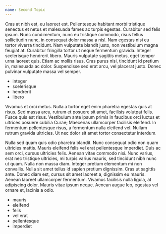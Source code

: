 ```yaml
---
name: Second Topic
---
```


<p>
	Cras at nibh est, eu laoreet est. Pellentesque habitant morbi tristique senectus et netus et malesuada fames ac turpis egestas. Curabitur sed felis ipsum. Nunc condimentum, nunc eu tristique commodo, risus tellus sollicitudin nunc, in consequat dolor massa a nisl. Nam egestas nisi eu tortor viverra tincidunt. Nam vulputate blandit justo, non vestibulum magna feugiat at. Curabitur fringilla tortor ut neque fermentum gravida. Integer scelerisque hendrerit libero. Mauris vulputate sagittis metus, eget tempor urna laoreet quis. Etiam ac mollis risus. Cras purus nisi, tincidunt id pretium in, malesuada ac dolor. Suspendisse sed erat arcu, vel placerat justo. Donec pulvinar vulputate massa vel semper.
</p>

<ul>
	<li>integer</li>
	<li>scelerisque</li>
	<li>hendrerit</li>
	<li>libero</li>
</ul>

<p>
	Vivamus et orci metus. Nulla a tortor eget enim pharetra egestas quis at risus. Sed massa arcu, rutrum et posuere sit amet, facilisis volutpat felis. Fusce quis est risus. Vestibulum ante ipsum primis in faucibus orci luctus et ultrices posuere cubilia Curae; Maecenas ullamcorper facilisis eleifend. In fermentum pellentesque risus, a fermentum nulla eleifend vel. Nullam rutrum gravida ultricies. Ut nec dolor sit amet tortor consectetur interdum.
</p>

<p>
	Nulla sed quam quis odio pharetra blandit. Nunc consequat odio non quam ultricies mattis. Mauris eleifend felis vel erat pellentesque imperdiet. Duis ac sem orci, cursus ultricies felis. Aenean vitae commodo nisi. Nunc varius, erat nec tristique ultricies, mi turpis varius mauris, sed tincidunt nibh nunc ut quam. Nulla non massa diam. Integer pretium elementum mi non convallis. Nulla sit amet tellus id sapien pretium dignissim. Cras ut sagittis ante. Donec diam est, cursus sit amet laoreet a, dignissim eu mauris. Aenean laoreet ullamcorper fermentum. Vivamus facilisis nulla ligula, at adipiscing dolor. Mauris vitae ipsum neque. Aenean augue leo, egestas vel ornare et, lacinia a odio.
</p>

<ul>
	<li>mauris</li>
	<li>eleifend</li>
	<li>felis</li>
	<li>vel erat</li>
	<li>pellentesque</li>
	<li>imperdiet</li>
</ul>